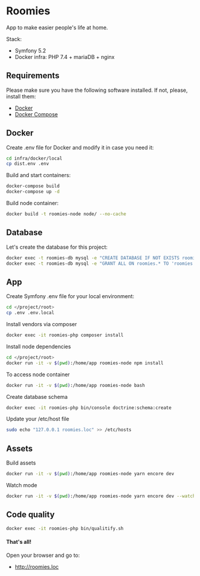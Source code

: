 # Roomies

App to make easier people's life at home.

Stack:
- Symfony 5.2
- Docker infra: PHP 7.4 + mariaDB + nginx

## Requirements

Please make sure you have the following software installed. If not, please, install them:

* [Docker](https://docs.docker.com/install/)
* [Docker Compose](https://docs.docker.com/compose/install/)

## Docker

Create .env file for Docker and modify it in case you need it:
```bash
cd infra/docker/local
cp dist.env .env
```

Build and start containers:
```bash
docker-compose build
docker-compose up -d
```

Build node container:
```bash
docker build -t roomies-node node/ --no-cache
```

## Database

Let's create the database for this project:
```bash
docker exec -t roomies-db mysql -e "CREATE DATABASE IF NOT EXISTS roomies"
docker exec -t roomies-db mysql -e "GRANT ALL ON roomies.* TO 'roomies'@'%' IDENTIFIED BY 'roomies'"
```

## App

Create Symfony .env file for your local environment:
```bash
cd </project/root>
cp .env .env.local
```

Install vendors via composer
```bash
docker exec -it roomies-php composer install
```

Install node dependencies
```bash
cd </project/root>
docker run -it -v $(pwd):/home/app roomies-node npm install
```

To access node container
```bash
docker run -it -v $(pwd):/home/app roomies-node bash
```

Create database schema
```bash
docker exec -it roomies-php bin/console doctrine:schema:create
```

Update your /etc/host file
```bash
sudo echo "127.0.0.1 roomies.loc" >> /etc/hosts
```

## Assets 

Build assets
```bash
docker run -it -v $(pwd):/home/app roomies-node yarn encore dev
```

Watch mode
```bash
docker run -it -v $(pwd):/home/app roomies-node yarn encore dev --watch
```

## Code quality
```bash
docker exec -it roomies-php bin/qualitify.sh
```


#### That's all!
 
Open your browser and go to:
* http://roomies.loc
